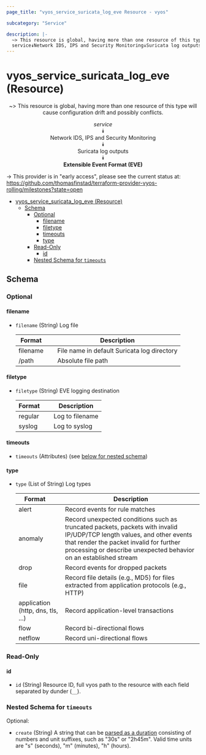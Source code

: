 ```yaml
---
page_title: "vyos_service_suricata_log_eve Resource - vyos"

subcategory: "Service"

description: |-
  ~> This resource is global, having more than one resource of this type will cause configuration drift and possibly conflicts.
  service⯯Network IDS, IPS and Security Monitoring⯯Suricata log outputs⯯Extensible Event Format (EVE)
---
```


# vyos_service_suricata_log_eve (Resource)
<center>

~> This resource is global, having more than one resource of this type will cause configuration drift and possibly conflicts.

*service*  
⯯  
Network IDS, IPS and Security Monitoring  
⯯  
Suricata log outputs  
⯯  
**Extensible Event Format (EVE)**


</center>

-> This provider is in "early access", please see the current status at: https://github.com/thomasfinstad/terraform-provider-vyos-rolling/milestones?state=open

<!--TOC-->

- [vyos_service_suricata_log_eve (Resource)](#vyos_service_suricata_log_eve-resource)
  - [Schema](#schema)
    - [Optional](#optional)
      - [filename](#filename)
      - [filetype](#filetype)
      - [timeouts](#timeouts)
      - [type](#type)
    - [Read-Only](#read-only)
      - [id](#id)
    - [Nested Schema for `timeouts`](#nested-schema-for-timeouts)

<!--TOC-->

<!-- schema generated by tfplugindocs -->
## Schema

### Optional

#### filename
- `filename` (String) Log file

    |  Format    &emsp;|  Description                                  |
    |------------|-----------------------------------------------|
    |  filename  &emsp;|  File name in default Suricata log directory  |
    |  /path     &emsp;|  Absolute file path                           |
#### filetype
- `filetype` (String) EVE logging destination

    |  Format   &emsp;|  Description      |
    |-----------|-------------------|
    |  regular  &emsp;|  Log to filename  |
    |  syslog   &emsp;|  Log to syslog    |
#### timeouts
- `timeouts` (Attributes) (see [below for nested schema](#nestedatt--timeouts))
#### type
- `type` (List of String) Log types

    |  Format                             &emsp;|  Description                                                                                                                                                                                                                             |
    |-------------------------------------|------------------------------------------------------------------------------------------------------------------------------------------------------------------------------------------------------------------------------------------|
    |  alert                              &emsp;|  Record events for rule matches                                                                                                                                                                                                          |
    |  anomaly                            &emsp;|  Record unexpected conditions such as truncated packets, packets with invalid IP/UDP/TCP length values, and other events that render the packet invalid for further processing or describe unexpected behavior on an established stream  |
    |  drop                               &emsp;|  Record events for dropped packets                                                                                                                                                                                                       |
    |  file                               &emsp;|  Record file details (e.g., MD5) for files extracted from application protocols (e.g., HTTP)                                                                                                                                             |
    |  application (http, dns, tls, ...)  &emsp;|  Record application-level transactions                                                                                                                                                                                                   |
    |  flow                               &emsp;|  Record bi-directional flows                                                                                                                                                                                                             |
    |  netflow                            &emsp;|  Record uni-directional flows                                                                                                                                                                                                            |

### Read-Only

#### id
- `id` (String) Resource ID, full vyos path to the resource with each field separated by dunder (`__`).

<a id="nestedatt--timeouts"></a>
### Nested Schema for `timeouts`

Optional:

- `create` (String) A string that can be [parsed as a duration](https://pkg.go.dev/time#ParseDuration) consisting of numbers and unit suffixes, such as &#34;30s&#34; or &#34;2h45m&#34;. Valid time units are &#34;s&#34; (seconds), &#34;m&#34; (minutes), &#34;h&#34; (hours).
